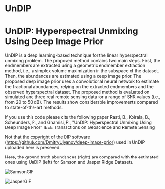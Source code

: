 # UnDIP
UnDIP: Hyperspectral Unmixing Using Deep Image Prior
======================================================
UnDIP is a deep learning-based technique for the linear hyperspectral unmixing problem. The proposed method contains two main steps. First, the endmembers are extracted using a geometric endmember extraction method, i.e., a  simplex volume maximization in the subspace of the dataset. Then, the abundances are estimated using a deep image prior. The proposed deep image prior uses a convolutional neural network to estimate the fractional abundances, relying on the extracted endmembers and the observed hyperspectral dataset. The proposed method is evaluated on simulated and three real remote sensing data for a range of SNR values (i.e., from 20 to 50 dB). The results show considerable improvements compared to state-of-the-art methods.

If you use this code please cite the following paper
Rasti, B.,  Koirala, B., Scheunders, P., and Ghamisi, P., 
"UnDIP: Hyperspectral Unmixing Using Deep Image Prior" 
IEEE Transactions on Geoscience and Remote Sensing

Not that the copyright of the DIP software (https://github.com/DmitryUlyanov/deep-image-prior) used in UnDIP uploaded here is preseved.

Here, the ground truth abundances (right) are compared with the estimated ones using UnDIP (left) for Samson and Jasper Ridge Datasets.

![SamsonGIF](https://user-images.githubusercontent.com/61419984/109668183-34114500-7b71-11eb-926c-f27c833170c9.gif) 

![JasperGIF](https://user-images.githubusercontent.com/61419984/109668460-80f51b80-7b71-11eb-86a8-ab0976486c53.gif)



